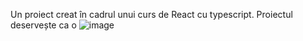 Un proiect creat în cadrul unui curs de React cu typescript. Proiectul deservește ca o
![image](https://github.com/user-attachments/assets/6ead0762-70ef-428c-9507-2718b2bdf9f1)
